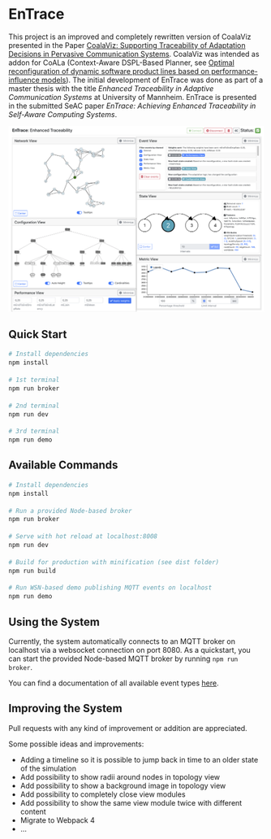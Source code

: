 # EnTrace

This project is an improved and completely rewritten version of CoalaViz presented in the Paper [CoalaViz: Supporting Traceability of Adaptation Decisions in Pervasive Communication Systems](https://ieeexplore.ieee.org/abstract/document/8730818). CoalaViz was intended as addon for CoALa (Context-Aware DSPL-Based Planner, see [Optimal reconfiguration of dynamic software product lines based on performance-influence models](https://dl.acm.org/citation.cfm?id=3233030)). The initial development of EnTrace was done as part of a master thesis with the title *Enhanced Traceability in Adaptive Communication Systems* at University of Mannheim. EnTrace is presented in the submitted SeAC paper *EnTrace: Achieving Enhanced Traceability in Self-Aware Computing Systems*. 

![Screenshot](screenshot.png)

## Quick Start

```bash
# Install dependencies
npm install

# 1st terminal
npm run broker

# 2nd terminal
npm run dev

# 3rd terminal
npm run demo
```

## Available Commands

``` bash
# Install dependencies
npm install

# Run a provided Node-based broker
npm run broker

# Serve with hot reload at localhost:8008
npm run dev

# Build for production with minification (see dist folder)
npm run build

# Run WSN-based demo publishing MQTT events on localhost
npm run demo
```

## Using the System

Currently, the system automatically connects to an MQTT broker on localhost via a websocket connection on port 8080. As a quickstart, you can start the provided Node-based MQTT broker by running `npm run broker`.

You can find a documentation of all available event types [here](event_types.md).

## Improving the System

Pull requests with any kind of improvement or addition are appreciated.

Some possible ideas and improvements:

- Adding a timeline so it is possible to jump back in time to an older state of the simulation
- Add possibility to show radii around nodes in topology view
- Add possibility to show a background image in topology view
- Add possibility to completely close view modules
- Add possibility to show the same view module twice with different content
- Migrate to Webpack 4
- ...

